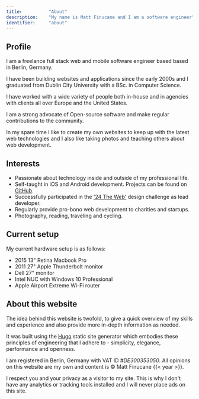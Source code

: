 ```yaml
---
title: 			"About"
description: 	"My name is Matt Finucane and I am a software engineer"
identifier:		"about"
---
```


## Profile
I am a freelance full stack web and mobile software engineer based based in Berlin, Germany.

I have been building websites and applications since the early 2000s and I graduated from Dublin City University with a BSc. in Computer Science.

I have worked with a wide variety of people both in-house and in agencies with clients all over Europe and the United States.

I am a strong advocate of Open-source software and make regular contributions to the community.

In my spare time I like to create my own websites to keep up with the latest web technologies and I also like taking photos and teaching others about web development.

## Interests
- Passionate about technology inside and outside of my professional life.
- Self-taught in iOS and Android development. Projects can be found on [GitHub](https://github.com/matfin).
- Successfully participated in the ['24 The Web'](http://24theweb.com/) design challenge as lead developer.
- Regularly provide pro-bono web development to charities and startups.
- Photography, reading, traveling and cycling.

## Current setup
My current hardware setup is as follows:

- 2015 13" Retina Macbook Pro
- 2011 27" Apple Thunderbolt monitor
- Dell 27" monitor
- Intel NUC with Windows 10 Professional
- Apple Airport Extreme Wi-Fi router

## About this website
The idea behind this website is twofold, to give a quick overview of my skills and experience and also provide more in-depth information as needed.

It was built using the [Hugo](https://gohugo.io) static site generator which embodies these principles of engineering that I adhere to - simplicity, elegance, performance and openness.

I am registered in Berlin, Germany with VAT ID <em>#DE300353050</em>. All opinions on this website are my own and content is &copy; Matt Finucane {{< year >}}.

I respect you and your privacy as a visitor to my site. This is why I don't have any analytics or tracking tools installed and I will never place ads on this site.
